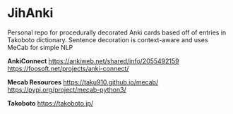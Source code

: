 # JihAnki
Personal repo for procedurally decorated Anki cards based off of entries in Takoboto dictionary.
Sentence decoration is context-aware and uses MeCab for simple NLP

**AnkiConnect**
https://ankiweb.net/shared/info/2055492159
https://foosoft.net/projects/anki-connect/

**Mecab Resources**
https://taku910.github.io/mecab/
https://pypi.org/project/mecab-python3/

**Takoboto**
https://takoboto.jp/
